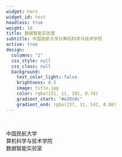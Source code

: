 ```yaml
---
widget: hero
widget_id: test
headless: true
weight: 10
title: 数据智能实验室
subtitle: 中国民航大学计算机科学与技术学院
active: true
design:
  columns: "1"
  css_style: null
  css_class: null
  background:
    text_color_light: false
    brightness: 0.5
    image: title.jpg
    color: rgba(231, 11, 191, 0.74)
    gradient_start: "#e20c0c"
    gradient_end: rgba(237, 11, 142, 0.88)
---
```

<br>

中国民航大学<br>
算机科学与技术学院<br>
数据智能实验室<br>
